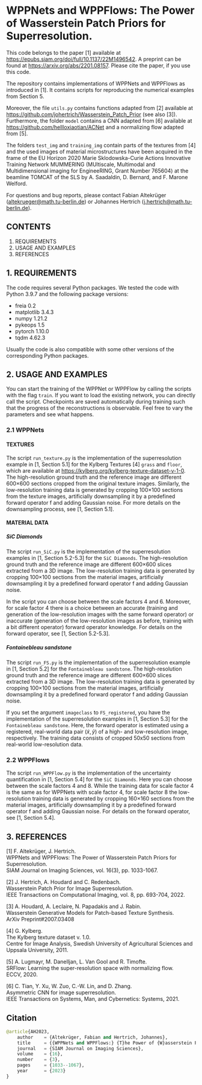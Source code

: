 # WPPNets and WPPFlows: The Power of Wasserstein Patch Priors for Superresolution. 

This code belongs to the paper [1] available at https://epubs.siam.org/doi/full/10.1137/22M1496542. A preprint can be found at https://arxiv.org/abs/2201.08157.
Please cite the paper, if you use this code.

The repository contains implementations of WPPNets and WPPFlows as introduced in [1]. It contains scripts for reproducing the numerical examples from Section 5.

Moreover, the file `utils.py` contains functions adapted from [2] available at https://github.com/johertrich/Wasserstein_Patch_Prior (see also [3]). Furthermore, the folder `model` contains a CNN adapted from [6] available at https://github.com/hellloxiaotian/ACNet and a normalizing flow adapted from [5].

The folders `test_img` and `training_img` contain parts of the textures from [4] and the used images of material microstructures have been acquired in the frame of the EU Horizon 2020 Marie Sklodowska-Curie Actions Innovative Training Network MUMMERING (MUltiscale, Multimodal and Multidimensional imaging for EngineeRING, Grant Number 765604) at the beamline TOMCAT of the SLS by A. Saadaldin, D. Bernard, and F. Marone Welford.

For questions and bug reports, please contact Fabian Altekrüger (altekrueger@math.tu-berlin.de) or Johannes Hertrich (j.hertrich@math.tu-berlin.de).

## CONTENTS

1. REQUIREMENTS  
2. USAGE AND EXAMPLES
3. REFERENCES

## 1. REQUIREMENTS

The code requires several Python packages. We tested the code with Python 3.9.7 and the following package versions:

- freia 0.2
- matplotlib 3.4.3
- numpy 1.21.2
- pykeops 1.5
- pytorch 1.10.0
- tqdm 4.62.3

Usually the code is also compatible with some other versions of the corresponding Python packages.

## 2. USAGE AND EXAMPLES

You can start the training of the WPPNet or WPPFlow by calling the scripts with the flag `train`. If you want to load the existing network, you can directly call the script. Checkpoints are saved automatically during training such that the progress of the reconstructions is observable. Feel free to vary the parameters and see what happens. 

### 2.1 WPPNets

#### TEXTURES

The script `run_texture.py` is the implementation of the superresolution example in [1, Section 5.1] for the Kylberg Textures [4] `grass` and `floor`, which are available at https://kylberg.org/kylberg-texture-dataset-v-1-0. The high-resolution ground truth and the reference image are different 600×600 sections cropped from the original texture images. Similarly, the low-resolution training data is generated by cropping 100×100 sections from the texture images, artificially downsampling it by a predefined forward operator f and adding Gaussian noise. For more details on the downsampling process, see [1, Section 5.1]. 

#### MATERIAL DATA

##### SiC Diamonds

The script `run_SiC.py` is the implementation of the superresolution examples in [1, Section 5.2-5.3] for the `SiC Diamonds`. The high-resolution ground truth and the reference image are different 600×600 slices extracted from a 3D image. The low-resolution training data is generated by cropping 100×100 sections from the material images, artificially downsampling it by a predefined forward operator f and adding Gaussian noise.

In the script you can choose between the scale factors 4 and 6. Moreover, for scale factor 4 there is a choice between an accurate (training and generation of the low-resolution images with the same forward operator) or inaccurate (generation of the low-resolution images as before, training with a bit different operator) forward operator knowledge. For details on the forward operator, see [1, Section 5.2-5.3].

##### Fontainebleau sandstone

The script `run_FS.py` is the implementation of the superresolution example in [1, Section 5.2] for the `Fontainebleau sandstone`. The high-resolution ground truth and the reference image are different 600×600 slices extracted from a 3D image. The low-resolution training data is generated by cropping 100×100 sections from the material images, artificially downsampling it by a predefined forward operator f and adding Gaussian noise.


If you set the argument `imageclass` to `FS_registered`, you have the implementation of the superresolution examples in [1, Section 5.3] for the `Fontainebleau sandstone`. Here, the forward operator is estimated using a registered, real-world data pair ($\tilde{x},\tilde{y}$) of a high- and low-resolution image, respectively. The training data consists of cropped 50x50 sections from real-world low-resolution data. 

### 2.2 WPPFlows

The script `run_WPPFlow.py` is the implementation of the uncertainty quantification in [1, Section 5.4] for the `SiC Diamonds`. Here you can choose between the scale factors 4 and 8. While the training data for scale factor 4 is the same as for WPPNets with scale factor 4, for scale factor 8 the low-resolution training data is generated by cropping 160×160 sections from the material images, artificially downsampling it by a predefined forward operator f and adding Gaussian noise. For details on the forward operator, see [1, Section 5.4].


## 3. REFERENCES

[1] F. Altekrüger, J. Hertrich.  
WPPNets and WPPFlows: The Power of Wasserstein Patch Priors for Superresolution.  
SIAM Journal on Imaging Sciences, vol. 16(3), pp. 1033-1067.

[2] J. Hertrich, A. Houdard and C. Redenbach.  
Wasserstein Patch Prior for Image Superresolution.  
IEEE Transactions on Computational Imaging, vol. 8, pp. 693-704, 2022.

[3] A. Houdard, A. Leclaire, N. Papadakis and J. Rabin.  
Wasserstein Generative Models for Patch-based Texture Synthesis.  
ArXiv Preprint#2007.03408

[4] G. Kylberg.  
The Kylberg texture dataset v. 1.0.  
Centre for Image Analysis, Swedish University of Agricultural Sciences and Uppsala University, 2011.

[5] A. Lugmayr, M. Danelljan, L. Van Gool and R. Timofte.  
SRFlow: Learning the super-resolution space with normalizing flow.  
ECCV, 2020.

[6] C. Tian, Y. Xu, W. Zuo, C.-W. Lin, and D. Zhang.  
Asymmetric CNN for image superresolution.  
IEEE Transactions on Systems, Man, and Cybernetics: Systems, 2021.


## Citation

```python
@article{AH2023,
    author    = {Altekrüger, Fabian and Hertrich, Johannes},
    title     = {{WPPNets and WPPFlows:} {T}he Power of {W}asserstein Patch Priors for Superresolution},
    journal   = {SIAM Journal on Imaging Sciences},
    volume    = {16},
    number    = {3},
    pages     = {1033--1067},
    year      = {2023}
}
```
